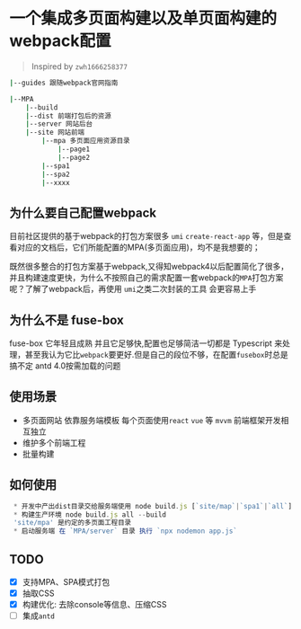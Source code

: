 # 一个集成多页面构建以及单页面构建的webpack配置
> Inspired by `zwh1666258377`

```bash
|--guides 跟随webpack官网指南

|--MPA
    |--build
    |--dist 前端打包后的资源
    |--server 网站后台
    |--site 网站前端
        |--mpa 多页面应用资源目录
            |--page1
            |--page2
        |--spa1
        |--spa2
        |--xxxx
```
## 为什么要自己配置webpack
目前社区提供的基于webpack的打包方案很多 `umi` `create-react-app` 等，但是查看对应的文档后，它们所能配置的MPA(多页面应用)，均不是我想要的；

既然很多整合的打包方案基于webpack,又得知webpack4以后配置简化了很多，并且构建速度更快，为什么不按照自己的需求配置一套webpack的`MPA`打包方案呢？了解了webpack后，再使用 `umi`之类二次封装的工具 会更容易上手

## 为什么不是 fuse-box
fuse-box 它年轻且成熟 并且它足够快,配置也足够简洁一切都是 Typescript 来处理，甚至我认为它比`webpack`要更好.但是自己的段位不够，在配置`fusebox`时总是搞不定 antd 4.0按需加载的问题

## 使用场景
- 多页面网站 依靠服务端模板 每个页面使用`react` `vue` 等 `mvvm` 前端框架开发相互独立
- 维护多个前端工程
- 批量构建

## 如何使用

```js
 * 开发中产出dist目录交给服务端使用 node build.js [`site/map`|`spa1`|`all`]  --watch
 * 构建生产环境 node build.js all --build
 'site/mpa' 是约定的多页面工程目录
 * 启动服务端 在 `MPA/server` 目录 执行 `npx nodemon app.js` 
```
## TODO
- [x] 支持MPA、SPA模式打包
- [x] 抽取CSS
- [x] 构建优化: 去除console等信息、压缩CSS
- [ ] 集成`antd`
